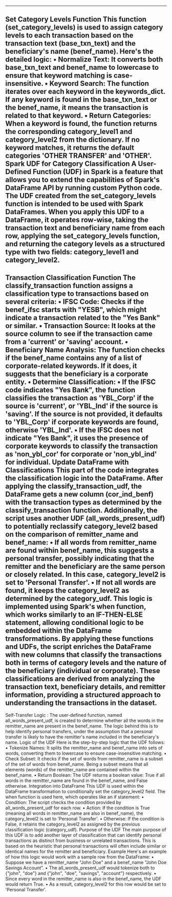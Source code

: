 ------------------------------
Set Category Levels Function
This function (set_category_levels) is used to assign category levels to each transaction based on 
the transaction text (base_txn_text) and the beneficiary's name (benef_name). Here's the detailed 
logic:
• Normalize Text: It converts both base_txn_text and benef_name to lowercase to ensure 
that keyword matching is case-insensitive.
• Keyword Search: The function iterates over each keyword in the keywords_dict. If any 
keyword is found in the base_txn_text or the benef_name, it means the transaction is 
related to that keyword.
• Return Categories: When a keyword is found, the function returns the corresponding 
category_level1 and category_level2 from the dictionary. If no keyword matches, it 
returns the default categories 'OTHER TRANSFER' and 'OTHER'.
Spark UDF for Category Classification
A User-Defined Function (UDF) in Spark is a feature that allows you to extend the capabilities of 
Spark's DataFrame API by running custom Python code. The UDF created from the 
set_category_levels function is intended to be used with Spark DataFrames. When you apply this 
UDF to a DataFrame, it operates row-wise, taking the transaction text and beneficiary name from 
each row, applying the set_category_levels function, and returning the category levels as a 
structured type with two fields: category_level1 and category_level2.
------------------------------------------------------
Transaction Classification Function
The classify_transaction function assigns a classification type to transactions based on several 
criteria:
• IFSC Code: Checks if the benef_ifsc starts with "YESB", which might indicate a transaction 
related to the "Yes Bank" or similar.
• Transaction Source: It looks at the source column to see if the transaction came from a 
'current' or 'saving' account.
• Beneficiary Name Analysis: The function checks if the benef_name contains any of a list of 
corporate-related keywords. If it does, it suggests that the beneficiary is a corporate entity.
• Determine Classification:
• If the IFSC code indicates "Yes Bank", the function classifies the transaction as 'YBL_Corp' if 
the source is 'current', or 'YBL_Ind' if the source is 'saving'. If the source is not provided, it 
defaults to 'YBL_Corp' if corporate keywords are found, otherwise 'YBL_Ind'.
• If the IFSC does not indicate "Yes Bank", it uses the presence of corporate keywords to 
classify the transaction as 'non_ybl_cor' for corporate or 'non_ybl_ind' for individual.
Update DataFrame with Classifications
This part of the code integrates the classification logic into the DataFrame. After applying the 
classify_transaction_udf, the DataFrame gets a new column (cor_ind_benf) with the transaction 
types as determined by the classify_transaction function.
Additionally, the script uses another UDF (all_words_present_udf) to potentially reclassify 
category_level2 based on the comparison of remitter_name and benef_name:
• If all words from remitter_name are found within benef_name, this suggests a personal 
transfer, possibly indicating that the remitter and the beneficiary are the same person or 
closely related. In this case, category_level2 is set to 'Personal Transfer'.
• If not all words are found, it keeps the category_level2 as determined by the category_udf.
This logic is implemented using Spark's when function, which works similarly to an IF-THEN-ELSE
statement, allowing conditional logic to be embedded within the DataFrame transformations.
By applying these functions and UDFs, the script enriches the DataFrame with new columns that 
classify the transactions both in terms of category levels and the nature of the beneficiary (individual 
or corporate). These classifications are derived from analyzing the transaction text, beneficiary 
details, and remitter information, providing a structured approach to understanding the 
transactions in the dataset.
------------------------------------------
Self-Transfer Logic :
The user-defined function, named all_words_present_udf, is created to determine whether all the 
words in the remitter_name are present in the benef_name. The logic behind this is to help identify 
personal transfers, under the assumption that a personal transfer is likely to have the remitter's 
name included in the beneficiary's name.
Logic of the UDF
Here is the step-by-step logic that the UDF follows:
• Tokenize Names: It splits the remitter_name and benef_name into sets of words, converting 
them to lowercase to ensure case-insensitive matching.
• Check Subset: It checks if the set of words from remitter_name is a subset of the set of 
words from benef_name. Being a subset means that all elements (words) of the 
remitter_name are contained within the benef_name.
• Return Boolean: The UDF returns a boolean value: True if all words in the remitter_name
are found in the benef_name, and False otherwise.
Integration into DataFrame
This UDF is used within the DataFrame transformation to conditionally set the category_level2
field. The when function is used here, which operates like an if statement:
• Condition: The script checks the condition provided by all_words_present_udf for each 
row.
• Action: If the condition is True (meaning all words in remitter_name are also in 
benef_name), the category_level2 is set to 'Personal Transfer'.
• Otherwise: If the condition is False, it retains the category_level2 as assigned by the 
previous classification logic (category_udf).
Purpose of the UDF
The main purpose of this UDF is to add another layer of classification that can identify personal 
transactions as distinct from business or unrelated transactions. This is based on the heuristic that 
personal transactions will often include similar or identical names for the remitter and beneficiary.
Example
Here's an example of how this logic would work with a sample row from the DataFrame:
• Suppose we have a remitter_name "John Doe" and a benef_name "John Doe Savings 
Account".
• The all_words_present_udf would tokenize both to {"john", "doe"} and {"john", 
"doe", "savings", "account"} respectively.
• Since every word in the remitter_name is also in the benef_name, the UDF would return 
True.
• As a result, category_level2 for this row would be set to 'Personal Transfer'.
